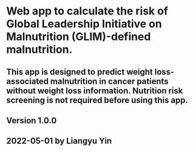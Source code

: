 # Web app to calculate the risk of Global Leadership Initiative on Malnutrition (GLIM)-defined malnutrition.
## This app is designed to predict weight loss-associated malnutrition in cancer patients without weight loss information. Nutrition risk screening is not required before using this app.
## Version 1.0.0
## 2022-05-01 by Liangyu Yin
